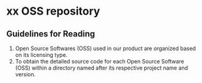 # xx OSS repository

## Guidelines for Reading

1. Open Source Softwares (OSS) used in our product are organized based on its licensing type.
2. To obtain the detailed source code for each Open Source Software (OSS) within a directory named after its respective project name and version.
